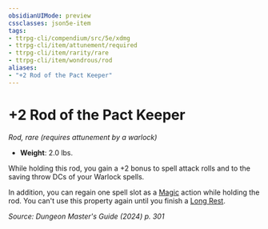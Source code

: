 ```yaml
---
obsidianUIMode: preview
cssclasses: json5e-item
tags:
- ttrpg-cli/compendium/src/5e/xdmg
- ttrpg-cli/item/attunement/required
- ttrpg-cli/item/rarity/rare
- ttrpg-cli/item/wondrous/rod
aliases: 
- "+2 Rod of the Pact Keeper"
---
```

# +2 Rod of the Pact Keeper
*Rod, rare (requires attunement by a warlock)*  


- **Weight**: 2.0 lbs.

While holding this rod, you gain a +2 bonus to spell attack rolls and to the saving throw DCs of your Warlock spells.

In addition, you can regain one spell slot as a [Magic](Інструменти%20ДМ/CLI/rules/actions.md#Magic) action while holding the rod. You can't use this property again until you finish a [Long Rest](Інструменти%20ДМ/CLI/rules/variant-rules/long-rest-xphb.md).

*Source: Dungeon Master's Guide (2024) p. 301*
